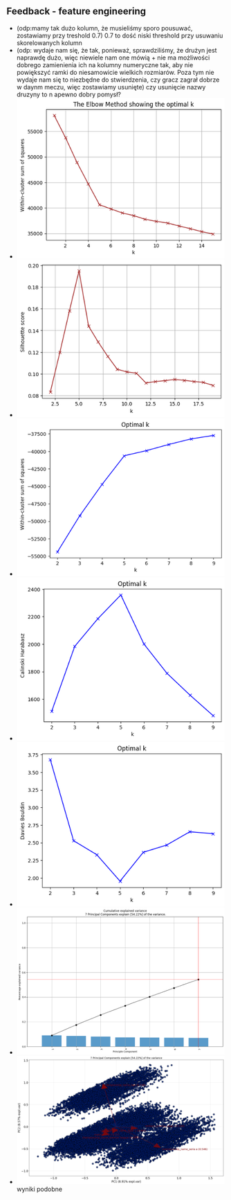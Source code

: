 ## Feedback - feature engineering
+ (odp:mamy tak dużo kolumn, że musieliśmy sporo pousuwać, zostawiamy przy treshold 0.7) 0.7 to dość niski threshold przy usuwaniu skorelowanych kolumn
+ (odp: wydaje nam się, że tak, ponieważ, sprawdziliśmy, że drużyn jest naprawdę dużo, więc niewiele nam one mówią + nie ma możliwości dobrego zamienienia ich na kolumny numeryczne tak, aby nie powiększyć ramki do niesamowicie wielkich rozmiarów. Poza tym nie wydaje nam się to niezbędne do stwierdzenia, czy gracz zagrał dobrze w daynm meczu, więc zostawiamy usunięte) czy usunięcie nazwy druzyny to n apewno dobry pomysł?
+ ![alt text](image.png)
+ ![alt text](image-1.png)
+ ![alt text](image-2.png)
+ ![alt text](image-3.png)
+ ![alt text](image-4.png)
+ ![alt text](image-5.png)
+ ![alt text](image-6.png)
wyniki podobne
